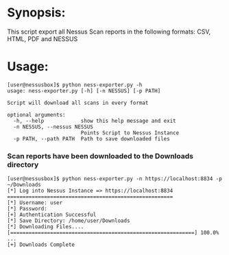 # Synopsis:

This script export all Nessus Scan reports in the following formats: CSV, HTML, PDF and NESSUS

# Usage:

```
[user@nessusbox]$ python ness-exporter.py -h
usage: ness-exporter.py [-h] [-n NESSUS] [-p PATH]

Script will download all scans in every format

optional arguments:
  -h, --help            show this help message and exit
  -n NESSUS, --nessus NESSUS
                        Points Script to Nessus Instance
  -p PATH, --path PATH  Path to save downloaded files

```
### Scan reports have been downloaded to the Downloads directory

```
[user@nessusbox]$ python ness-exporter.py -n https://localhost:8834 -p ~/Downloads
[*] Log into Nessus Instance => https://localhost:8834
======================================================
[*] Username: user
[*] Password: 
[+] Authentication Successful
[*] Save Directory: /home/user/Downloads
[*] Downloading Files....
[============================================================] 100.0% ...
[+] Downloads Complete

```






